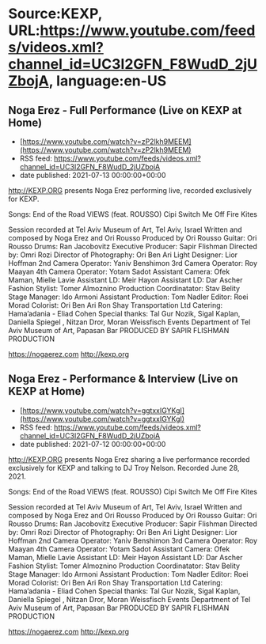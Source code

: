# Source:KEXP, URL:https://www.youtube.com/feeds/videos.xml?channel_id=UC3I2GFN_F8WudD_2jUZbojA, language:en-US

## Noga Erez - Full Performance (Live on KEXP at Home)
 - [https://www.youtube.com/watch?v=zP2lkh9MEEM](https://www.youtube.com/watch?v=zP2lkh9MEEM)
 - RSS feed: https://www.youtube.com/feeds/videos.xml?channel_id=UC3I2GFN_F8WudD_2jUZbojA
 - date published: 2021-07-13 00:00:00+00:00

http://KEXP.ORG presents Noga Erez performing live, recorded exclusively for KEXP.

Songs:
End of the Road
VIEWS (feat. ROUSSO)
Cipi
Switch Me Off
Fire Kites

Session recorded at Tel Aviv Museum of Art, Tel Aviv, Israel
Written and composed by Noga Erez and Ori Rousso 
Produced by Ori Rousso
Guitar: Ori Rousso
Drums: Ran Jacobovitz
Executive Producer: Sapir Flishman
Directed by: Omri Rozi
Director of Photography: Ori Ben Ari
Light Designer: Lior Hoffman
2nd Camera Operator: Yaniv Benshimon
3rd Camera Operator: Roy Maayan
4th Camera Operator: Yotam Sadot
Assistant Camera: Ofek Maman, Mielle Lavie
Assistant LD: Meir Hayon
Assistant LD: Dar Ascher
Fashion Stylist: Tomer Almoznino
Production Coordinatator: Stav Belity
Stage Manager: Ido Armoni
Assistant Production: Tom Nadler
Editor: Roei Morad
Colorist: Ori Ben Ari
Ron Shay Transportation Ltd
Catering: Hama’adania - Eliad Cohen
Special thanks:
Tal Gur Nozik, Sigal Kaplan, Daniella Spiegel , Nitzan Dror, Moran Weissfisch
Events Department of Tel Aviv Museum of Art, Papasan Bar
PRODUCED BY SAPIR FLISHMAN PRODUCTION

https://nogaerez.com
http://kexp.org

## Noga Erez - Performance & Interview (Live on KEXP at Home)
 - [https://www.youtube.com/watch?v=ggtxxIGYKgI](https://www.youtube.com/watch?v=ggtxxIGYKgI)
 - RSS feed: https://www.youtube.com/feeds/videos.xml?channel_id=UC3I2GFN_F8WudD_2jUZbojA
 - date published: 2021-07-12 00:00:00+00:00

http://KEXP.ORG presents Noga Erez sharing a live performance recorded exclusively for KEXP and talking to DJ Troy Nelson. Recorded June 28, 2021.

Songs:
End of the Road
VIEWS (feat. ROUSSO)
Cipi
Switch Me Off
Fire Kites

Session recorded at Tel Aviv Museum of Art, Tel Aviv, Israel
Written and composed by Noga Erez and Ori Rousso 
Produced by Ori Rousso
Guitar: Ori Rousso
Drums: Ran Jacobovitz
Executive Producer: Sapir Flishman
Directed by: Omri Rozi
Director of Photography: Ori Ben Ari
Light Designer: Lior Hoffman
2nd Camera Operator: Yaniv Benshimon
3rd Camera Operator: Roy Maayan
4th Camera Operator: Yotam Sadot
Assistant Camera: Ofek Maman, Mielle Lavie
Assistant LD: Meir Hayon
Assistant LD: Dar Ascher
Fashion Stylist: Tomer Almoznino
Production Coordinatator: Stav Belity
Stage Manager: Ido Armoni
Assistant Production: Tom Nadler
Editor: Roei Morad
Colorist: Ori Ben Ari
Ron Shay Transportation Ltd
Catering: Hama’adania - Eliad Cohen
Special thanks:
Tal Gur Nozik, Sigal Kaplan, Daniella Spiegel , Nitzan Dror, Moran Weissfisch
Events Department of Tel Aviv Museum of Art, Papasan Bar
PRODUCED BY SAPIR FLISHMAN PRODUCTION

https://nogaerez.com
http://kexp.org

